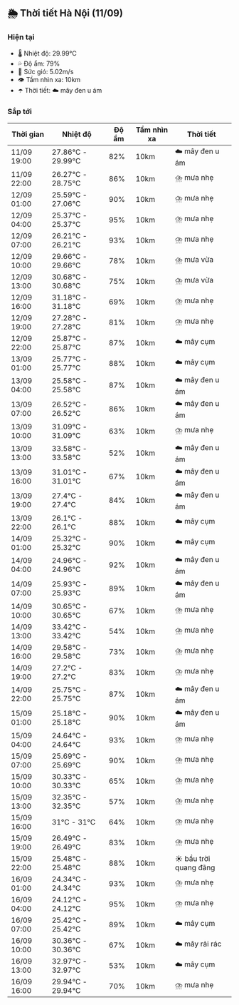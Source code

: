 ## 🌦️ Thời tiết Hà Nội (11/09)

### Hiện tại

- 🌡️ Nhiệt độ: 29.99℃
- 💦 Độ ẩm: 79%
- 💨 Sức gió: 5.02m/s
- 👁️ Tầm nhìn xa: 10km
- ☂️ Thời tiết: ☁️ mây đen u ám

### Sắp tới

| Thời gian | Nhiệt độ | Độ ẩm | Tầm nhìn xa | Thời tiết |
| --- | --- | --- | --- | --- |
| 11/09 19:00 | 27.86℃ - 29.99℃ | 82% | 10km | ☁️ mây đen u ám |
| 11/09 22:00 | 26.27℃ - 28.75℃ | 86% | 10km | ⛈️ mưa nhẹ |
| 12/09 01:00 | 25.59℃ - 27.06℃ | 90% | 10km | ⛈️ mưa nhẹ |
| 12/09 04:00 | 25.37℃ - 25.37℃ | 95% | 10km | ⛈️ mưa nhẹ |
| 12/09 07:00 | 26.21℃ - 26.21℃ | 93% | 10km | ⛈️ mưa nhẹ |
| 12/09 10:00 | 29.66℃ - 29.66℃ | 78% | 10km | ⛈️ mưa vừa |
| 12/09 13:00 | 30.68℃ - 30.68℃ | 75% | 10km | ⛈️ mưa vừa |
| 12/09 16:00 | 31.18℃ - 31.18℃ | 69% | 10km | ⛈️ mưa nhẹ |
| 12/09 19:00 | 27.28℃ - 27.28℃ | 81% | 10km | ⛈️ mưa nhẹ |
| 12/09 22:00 | 25.87℃ - 25.87℃ | 87% | 10km | ☁️ mây cụm |
| 13/09 01:00 | 25.77℃ - 25.77℃ | 88% | 10km | ☁️ mây cụm |
| 13/09 04:00 | 25.58℃ - 25.58℃ | 87% | 10km | ☁️ mây đen u ám |
| 13/09 07:00 | 26.52℃ - 26.52℃ | 86% | 10km | ☁️ mây đen u ám |
| 13/09 10:00 | 31.09℃ - 31.09℃ | 63% | 10km | ⛈️ mưa nhẹ |
| 13/09 13:00 | 33.58℃ - 33.58℃ | 52% | 10km | ☁️ mây đen u ám |
| 13/09 16:00 | 31.01℃ - 31.01℃ | 67% | 10km | ☁️ mây đen u ám |
| 13/09 19:00 | 27.4℃ - 27.4℃ | 84% | 10km | ☁️ mây đen u ám |
| 13/09 22:00 | 26.1℃ - 26.1℃ | 88% | 10km | ☁️ mây cụm |
| 14/09 01:00 | 25.32℃ - 25.32℃ | 90% | 10km | ☁️ mây cụm |
| 14/09 04:00 | 24.96℃ - 24.96℃ | 92% | 10km | ☁️ mây đen u ám |
| 14/09 07:00 | 25.93℃ - 25.93℃ | 89% | 10km | ☁️ mây đen u ám |
| 14/09 10:00 | 30.65℃ - 30.65℃ | 67% | 10km | ⛈️ mưa nhẹ |
| 14/09 13:00 | 33.42℃ - 33.42℃ | 54% | 10km | ⛈️ mưa nhẹ |
| 14/09 16:00 | 29.58℃ - 29.58℃ | 73% | 10km | ⛈️ mưa nhẹ |
| 14/09 19:00 | 27.2℃ - 27.2℃ | 83% | 10km | ⛈️ mưa nhẹ |
| 14/09 22:00 | 25.75℃ - 25.75℃ | 87% | 10km | ☁️ mây đen u ám |
| 15/09 01:00 | 25.18℃ - 25.18℃ | 90% | 10km | ☁️ mây đen u ám |
| 15/09 04:00 | 24.64℃ - 24.64℃ | 93% | 10km | ⛈️ mưa nhẹ |
| 15/09 07:00 | 25.69℃ - 25.69℃ | 90% | 10km | ⛈️ mưa nhẹ |
| 15/09 10:00 | 30.33℃ - 30.33℃ | 65% | 10km | ⛈️ mưa nhẹ |
| 15/09 13:00 | 32.35℃ - 32.35℃ | 57% | 10km | ⛈️ mưa nhẹ |
| 15/09 16:00 | 31℃ - 31℃ | 64% | 10km | ⛈️ mưa nhẹ |
| 15/09 19:00 | 26.49℃ - 26.49℃ | 83% | 10km | ⛈️ mưa nhẹ |
| 15/09 22:00 | 25.48℃ - 25.48℃ | 88% | 10km | ☀️ bầu trời quang đãng |
| 16/09 01:00 | 24.34℃ - 24.34℃ | 93% | 10km | ⛈️ mưa nhẹ |
| 16/09 04:00 | 24.12℃ - 24.12℃ | 95% | 10km | ⛈️ mưa nhẹ |
| 16/09 07:00 | 25.42℃ - 25.42℃ | 89% | 10km | ☁️ mây cụm |
| 16/09 10:00 | 30.36℃ - 30.36℃ | 67% | 10km | ☁️ mây rải rác |
| 16/09 13:00 | 32.97℃ - 32.97℃ | 53% | 10km | ☁️ mây cụm |
| 16/09 16:00 | 29.94℃ - 29.94℃ | 70% | 10km | ⛈️ mưa nhẹ |
